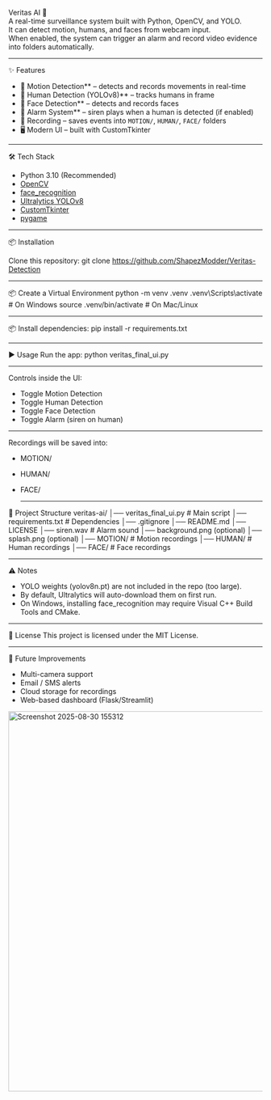 Veritas AI 🚨  
A real-time surveillance system built with Python, OpenCV, and YOLO.  
It can detect motion, humans, and faces from webcam input.  
When enabled, the system can trigger an alarm and record video evidence into folders automatically.  

---

✨ Features
- 🎥 Motion Detection** – detects and records movements in real-time  
- 🧑 Human Detection (YOLOv8)** – tracks humans in frame  
- 🙂 Face Detection** – detects and records faces  
- 🚨 Alarm System** – siren plays when a human is detected (if enabled)  
- 💾 Recording – saves events into `MOTION/`, `HUMAN/`, `FACE/` folders  
- 🖥️ Modern UI – built with CustomTkinter  

---

 🛠️ Tech Stack
- Python 3.10 (Recommended)
- [OpenCV](https://opencv.org/)  
- [face_recognition](https://github.com/ageitgey/face_recognition)  
- [Ultralytics YOLOv8](https://github.com/ultralytics/ultralytics)  
- [CustomTkinter](https://github.com/TomSchimansky/CustomTkinter)  
- [pygame](https://www.pygame.org/)  

---

📦 Installation

Clone this repository:
git clone https://github.com/ShapezModder/Veritas-Detection

---

📦 Create a Virtual Environment
python -m venv .venv
.venv\Scripts\activate     # On Windows
source .venv/bin/activate  # On Mac/Linux

---

📦 Install dependencies:
pip install -r requirements.txt

---

▶️ Usage
Run the app:
python veritas_final_ui.py

---

Controls inside the UI:
- Toggle Motion Detection
- Toggle Human Detection
- Toggle Face Detection
- Toggle Alarm (siren on human)

----

Recordings will be saved into:
- MOTION/
- HUMAN/
- FACE/

  ---

📂 Project Structure
veritas-ai/
│── veritas_final_ui.py     # Main script
│── requirements.txt        # Dependencies
│── .gitignore
│── README.md
│── LICENSE
│── siren.wav               # Alarm sound
│── background.png (optional)
│── splash.png (optional)
│── MOTION/                 # Motion recordings
│── HUMAN/                  # Human recordings
│── FACE/                   # Face recordings

---

⚠️ Notes
- YOLO weights (yolov8n.pt) are not included in the repo (too large).
- By default, Ultralytics will auto-download them on first run.
- On Windows, installing face_recognition may require Visual C++ Build Tools and CMake.

---

📜 License
This project is licensed under the MIT License.

---

🚀 Future Improvements
- Multi-camera support
- Email / SMS alerts
- Cloud storage for recordings
- Web-based dashboard (Flask/Streamlit)

<img width="1282" height="752" alt="Screenshot 2025-08-30 155312" src="https://github.com/user-attachments/assets/14834345-b34e-454a-9cc7-7c10fd7afb38" />


